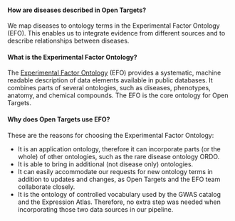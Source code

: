 #### How are diseases described in Open Targets?

We map diseases to ontology terms in the Experimental Factor Ontology \(EFO\). This enables us to integrate evidence from different sources and to describe relationships between diseases.

#### What is the Experimental Factor Ontology?

The [Experimental Factor Ontology](http://www.ebi.ac.uk/efo/) \(EFO\) provides a systematic, machine readable description of data elements available in public databases. It combines parts of several ontologies, such as diseases, phenotypes, anatomy, and chemical compounds. The EFO is the core ontology for Open Targets.

#### Why does Open Targets use EFO?

These are the reasons for choosing the Experimental Factor Ontology:

* It is an application ontology, therefore it can incorporate parts \(or the whole\) of other ontologies, such as the rare disease ontology ORDO.
* It is able to bring in additional \(not disease only\) ontologies.
* It can easily accommodate our requests for new ontology terms in addition to updates and changes, as Open Targets and the EFO team collaborate closely.
* It is the ontology of controlled vocabulary used by the GWAS catalog and the Expression Atlas. Therefore, no extra step was needed when incorporating those two data sources in our pipeline.



